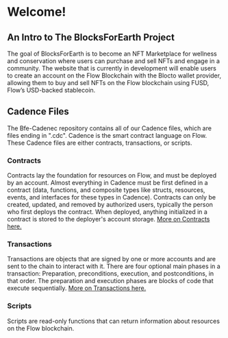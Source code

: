 # Welcome!

## An Intro to The BlocksForEarth Project
The goal of BlocksForEarth is to become an NFT Marketplace for wellness and conservation where users can purchase and sell NFTs and engage in a community. The website that is currently in development will enable users to create an account on the Flow Blockchain with the Blocto wallet provider, allowing them to buy and sell NFTs on the Flow blockchain using FUSD, Flow’s USD-backed stablecoin. 

## Cadence Files
The Bfe-Cadenec repository contains all of our Cadence files, which are files ending in ".cdc". Cadence is the smart contract language on Flow. ‍These Cadence files are either contracts, transactions, or scripts. 

### Contracts
Contracts lay the foundation for resources on Flow, and must be deployed by an account. Almost everything in Cadence must be first defined in a contract (data, functions, and composite types like structs, resources, events, and interfaces for these types in Cadence). Contracts can only be created, updated, and removed by authorized users, typically the person who first deploys the contract. When deployed, anything initialized in a contract is stored to the deployer's account storage. [More on Contracts here.](https://docs.onflow.org/cadence/language/contracts/)

### Transactions
Transactions are objects that are signed by one or more accounts and are sent to the chain to interact with it. There are four optional main phases in a transaction: Preparation, preconditions, execution, and postconditions, in that order. The preparation and execution phases are blocks of code that execute sequentially. [More on Transactions here.](https://docs.onflow.org/cadence/language/transactions/)

### Scripts
Scripts are read-only functions that can return information about resources on the Flow blockchain.
